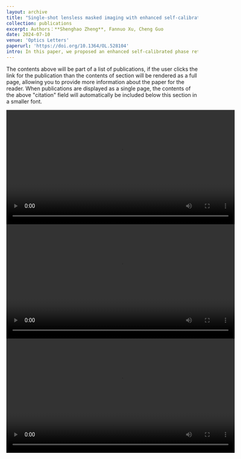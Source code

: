 ```yaml
---
layout: archive
title: "Single-shot lensless masked imaging with enhanced self-calibrated phase retrieval"
collection: publications
excerpt: Authors：**Shenghao Zheng**, Fannuo Xu, Cheng Guo
date: 2024-07-10
venue: 'Optics Letters'
paperurl: 'https://doi.org/10.1364/OL.528104'
intro: In this paper, we proposed an enhanced self-calibrated phase retrieval (eSCPR) method, introducing the idea of wavefront decoupling into lessless masked imaging (LMI) systems and realizing single-shot LMI. 
---
```


The contents above will be part of a list of publications, if the user clicks the link for the publication than the contents of section will be rendered as a full page, allowing you to provide more information about the paper for the reader. When publications are displayed as a single page, the contents of the above "citation" field will automatically be included below this section in a smaller font.

<video src="/_publications/materals/Visualization_eSCPR.mp4" autoplay="true" controls="controls" width="600">
</video>

<video src="/_publications/materals/Visualization 1.mp4" autoplay="true" controls="controls" width="600">
</video>

<video src="/_publications/materals/Visualization 2.mp4" autoplay="true" controls="controls" width="600">
</video>

